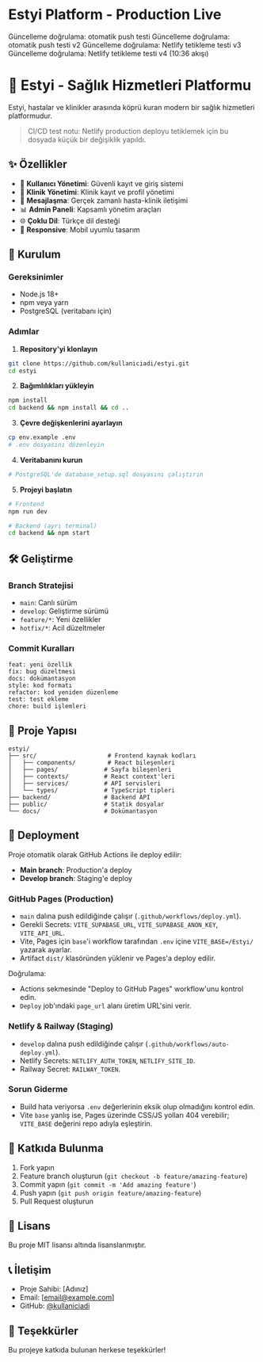 # Estyi Platform - Production Live

Güncelleme doğrulama: otomatik push testi
Güncelleme doğrulama: otomatik push testi v2
Güncelleme doğrulama: Netlify tetikleme testi v3
Güncelleme doğrulama: Netlify tetikleme testi v4 (10:36 akışı)
# 🏥 Estyi - Sağlık Hizmetleri Platformu

Estyi, hastalar ve klinikler arasında köprü kuran modern bir sağlık hizmetleri platformudur.

> CI/CD test notu: Netlify production deployu tetiklemek için bu dosyada küçük bir değişiklik yapıldı.

## ✨ Özellikler

- 👤 **Kullanıcı Yönetimi**: Güvenli kayıt ve giriş sistemi
- 🏥 **Klinik Yönetimi**: Klinik kayıt ve profil yönetimi
- 💬 **Mesajlaşma**: Gerçek zamanlı hasta-klinik iletişimi
- 📊 **Admin Paneli**: Kapsamlı yönetim araçları
- 🌐 **Çoklu Dil**: Türkçe dil desteği
- 📱 **Responsive**: Mobil uyumlu tasarım

## 🚀 Kurulum

### Gereksinimler
- Node.js 18+
- npm veya yarn
- PostgreSQL (veritabanı için)

### Adımlar

1. **Repository'yi klonlayın**
```bash
git clone https://github.com/kullaniciadi/estyi.git
cd estyi
```

2. **Bağımlılıkları yükleyin**
```bash
npm install
cd backend && npm install && cd ..
```

3. **Çevre değişkenlerini ayarlayın**
```bash
cp env.example .env
# .env dosyasını düzenleyin
```

4. **Veritabanını kurun**
```bash
# PostgreSQL'de database_setup.sql dosyasını çalıştırın
```

5. **Projeyi başlatın**
```bash
# Frontend
npm run dev

# Backend (ayrı terminal)
cd backend && npm start
```

## 🛠️ Geliştirme

### Branch Stratejisi
- `main`: Canlı sürüm
- `develop`: Geliştirme sürümü
- `feature/*`: Yeni özellikler
- `hotfix/*`: Acil düzeltmeler

### Commit Kuralları
```
feat: yeni özellik
fix: bug düzeltmesi
docs: dokümantasyon
style: kod formatı
refactor: kod yeniden düzenleme
test: test ekleme
chore: build işlemleri
```

## 📁 Proje Yapısı

```
estyi/
├── src/                    # Frontend kaynak kodları
│   ├── components/         # React bileşenleri
│   ├── pages/             # Sayfa bileşenleri
│   ├── contexts/          # React context'leri
│   ├── services/          # API servisleri
│   └── types/             # TypeScript tipleri
├── backend/               # Backend API
├── public/                # Statik dosyalar
└── docs/                  # Dokümantasyon
```

## 🚀 Deployment

Proje otomatik olarak GitHub Actions ile deploy edilir:

- **Main branch**: Production'a deploy
- **Develop branch**: Staging'e deploy

### GitHub Pages (Production)
- `main` dalına push edildiğinde çalışır (`.github/workflows/deploy.yml`).
- Gerekli Secrets: `VITE_SUPABASE_URL`, `VITE_SUPABASE_ANON_KEY`, `VITE_API_URL`.
- Vite, Pages için `base`'i workflow tarafından `.env` içine `VITE_BASE=/Estyi/` yazarak ayarlar.
- Artifact `dist/` klasöründen yüklenir ve Pages'a deploy edilir.

Doğrulama:
- Actions sekmesinde "Deploy to GitHub Pages" workflow'unu kontrol edin.
- `Deploy` job'ındaki `page_url` alanı üretim URL'sini verir.

### Netlify & Railway (Staging)
- `develop` dalına push edildiğinde çalışır (`.github/workflows/auto-deploy.yml`).
- Netlify Secrets: `NETLIFY_AUTH_TOKEN`, `NETLIFY_SITE_ID`.
- Railway Secret: `RAILWAY_TOKEN`.

### Sorun Giderme
- Build hata veriyorsa `.env` değerlerinin eksik olup olmadığını kontrol edin.
- Vite `base` yanlış ise, Pages üzerinde CSS/JS yolları 404 verebilir; `VITE_BASE` değerini repo adıyla eşleştirin.

## 🤝 Katkıda Bulunma

1. Fork yapın
2. Feature branch oluşturun (`git checkout -b feature/amazing-feature`)
3. Commit yapın (`git commit -m 'Add amazing feature'`)
4. Push yapın (`git push origin feature/amazing-feature`)
5. Pull Request oluşturun

## 📄 Lisans

Bu proje MIT lisansı altında lisanslanmıştır.

## 📞 İletişim

- Proje Sahibi: [Adınız]
- Email: [email@example.com]
- GitHub: [@kullaniciadi](https://github.com/kullaniciadi)

## 🙏 Teşekkürler

Bu projeye katkıda bulunan herkese teşekkürler!


